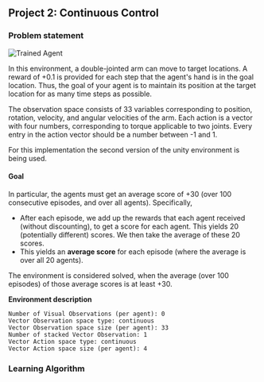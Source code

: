 [image1]: https://user-images.githubusercontent.com/10624937/43851024-320ba930-9aff-11e8-8493-ee547c6af349.gif "Trained Agent"

## Project 2: Continuous Control

### Problem statement

![Trained Agent][image1]

In this environment, a double-jointed arm can move to target locations. A reward of +0.1 is provided for each step that 
the agent's hand is in the goal location. Thus, the goal of your agent is to maintain its position at the target 
location for as many time steps as possible.

The observation space consists of 33 variables corresponding to position, rotation, velocity, and angular velocities of 
the arm. Each action is a vector with four numbers, corresponding to torque applicable to two joints. Every entry in the
 action vector should be a number between -1 and 1.

For this implementation the second version of the unity environment is being used.
#### Goal
In particular, the agents must get an average score of +30 (over 100 consecutive episodes, and over
  all agents).  Specifically,
- After each episode, we add up the rewards that each agent received (without discounting), to get a score for each 
agent.  This yields 20 (potentially different) scores.  We then take the average of these 20 scores. 
- This yields an **average score** for each episode (where the average is over all 20 agents).

The environment is considered solved, when the average (over 100 episodes) of those average scores is at least +30. 

**Environment description**
```
Number of Visual Observations (per agent): 0
Vector Observation space type: continuous
Vector Observation space size (per agent): 33
Number of stacked Vector Observation: 1
Vector Action space type: continuous
Vector Action space size (per agent): 4

```

### Learning Algorithm

